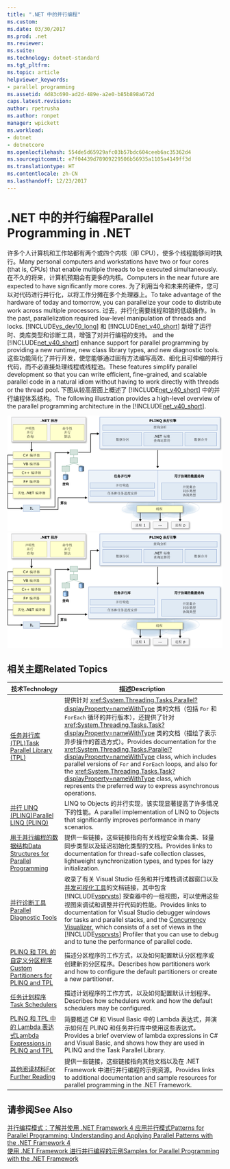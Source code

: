 ```yaml
---
title: ".NET 中的并行编程"
ms.custom: 
ms.date: 03/30/2017
ms.prod: .net
ms.reviewer: 
ms.suite: 
ms.technology: dotnet-standard
ms.tgt_pltfrm: 
ms.topic: article
helpviewer_keywords:
- parallel programming
ms.assetid: 4d83c690-ad2d-489e-a2e0-b85b898a672d
caps.latest.revision: 
author: rpetrusha
ms.author: ronpet
manager: wpickett
ms.workload:
- dotnet
- dotnetcore
ms.openlocfilehash: 554de5d65929afc03b57bdc604ceeb6ac35362d4
ms.sourcegitcommit: e7f04439d78909229506b56935a1105a4149ff3d
ms.translationtype: HT
ms.contentlocale: zh-CN
ms.lasthandoff: 12/23/2017
---
```

# <a name="parallel-programming-in-net"></a><span data-ttu-id="bea19-102">.NET 中的并行编程</span><span class="sxs-lookup"><span data-stu-id="bea19-102">Parallel Programming in .NET</span></span>
<span data-ttu-id="bea19-103">许多个人计算机和工作站都有两个或四个内核（即 CPU），使多个线程能够同时执行。</span><span class="sxs-lookup"><span data-stu-id="bea19-103">Many personal computers and workstations have two or four cores (that is, CPUs) that enable multiple threads to be executed simultaneously.</span></span> <span data-ttu-id="bea19-104">在不久的将来，计算机预期会有更多的内核。</span><span class="sxs-lookup"><span data-stu-id="bea19-104">Computers in the near future are expected to have significantly more cores.</span></span> <span data-ttu-id="bea19-105">为了利用当今和未来的硬件，您可以对代码进行并行化，以将工作分摊在多个处理器上。</span><span class="sxs-lookup"><span data-stu-id="bea19-105">To take advantage of the hardware of today and tomorrow, you can parallelize your code to distribute work across multiple processors.</span></span> <span data-ttu-id="bea19-106">过去，并行化需要线程和锁的低级操作。</span><span class="sxs-lookup"><span data-stu-id="bea19-106">In the past, parallelization required low-level manipulation of threads and locks.</span></span> [!INCLUDE[vs_dev10_long](../../../includes/vs-dev10-long-md.md)]<span data-ttu-id="bea19-107"> 和 [!INCLUDE[net_v40_short](../../../includes/net-v40-short-md.md)] 新增了运行时、类库类型和诊断工具，增强了对并行编程的支持。</span><span class="sxs-lookup"><span data-stu-id="bea19-107"> and the [!INCLUDE[net_v40_short](../../../includes/net-v40-short-md.md)] enhance support for parallel programming by providing a new runtime, new class library types, and new diagnostic tools.</span></span> <span data-ttu-id="bea19-108">这些功能简化了并行开发，使您能够通过固有方法编写高效、细化且可伸缩的并行代码，而不必直接处理线程或线程池。</span><span class="sxs-lookup"><span data-stu-id="bea19-108">These features simplify parallel development so that you can write efficient, fine-grained, and scalable parallel code in a natural idiom without having to work directly with threads or the thread pool.</span></span> <span data-ttu-id="bea19-109">下图从较高层面上概述了 [!INCLUDE[net_v40_short](../../../includes/net-v40-short-md.md)] 中的并行编程体系结构。</span><span class="sxs-lookup"><span data-stu-id="bea19-109">The following illustration provides a high-level overview of the parallel programming architecture in the [!INCLUDE[net_v40_short](../../../includes/net-v40-short-md.md)].</span></span>  
  
 <span data-ttu-id="bea19-110">![.NET 并行编程体系结构](../../../docs/standard/parallel-programming/media/tpl-architecture.png "TPL_Architecture")</span><span class="sxs-lookup"><span data-stu-id="bea19-110">![.NET Parallel Programming Architecture](../../../docs/standard/parallel-programming/media/tpl-architecture.png "TPL_Architecture")</span></span>  
  
## <a name="related-topics"></a><span data-ttu-id="bea19-111">相关主题</span><span class="sxs-lookup"><span data-stu-id="bea19-111">Related Topics</span></span>  
  
|<span data-ttu-id="bea19-112">技术</span><span class="sxs-lookup"><span data-stu-id="bea19-112">Technology</span></span>|<span data-ttu-id="bea19-113">描述</span><span class="sxs-lookup"><span data-stu-id="bea19-113">Description</span></span>|  
|----------------|-----------------|  
|[<span data-ttu-id="bea19-114">任务并行库 (TPL)</span><span class="sxs-lookup"><span data-stu-id="bea19-114">Task Parallel Library (TPL)</span></span>](../../../docs/standard/parallel-programming/task-parallel-library-tpl.md)|<span data-ttu-id="bea19-115">提供针对 <xref:System.Threading.Tasks.Parallel?displayProperty=nameWithType> 类的文档（包括 `For` 和 `ForEach` 循环的并行版本），还提供了针对 <xref:System.Threading.Tasks.Task?displayProperty=nameWithType> 类的文档（描绘了表示异步操作的首选方式）。</span><span class="sxs-lookup"><span data-stu-id="bea19-115">Provides documentation for the <xref:System.Threading.Tasks.Parallel?displayProperty=nameWithType> class, which includes parallel versions of `For` and `ForEach` loops, and also for the <xref:System.Threading.Tasks.Task?displayProperty=nameWithType> class, which represents the preferred way to express asynchronous operations.</span></span>|  
|[<span data-ttu-id="bea19-116">并行 LINQ (PLINQ)</span><span class="sxs-lookup"><span data-stu-id="bea19-116">Parallel LINQ (PLINQ)</span></span>](../../../docs/standard/parallel-programming/parallel-linq-plinq.md)|<span data-ttu-id="bea19-117">LINQ to Objects 的并行实现，该实现显著提高了许多情况下的性能。</span><span class="sxs-lookup"><span data-stu-id="bea19-117">A parallel implementation of LINQ to Objects that significantly improves performance in many scenarios.</span></span>|  
|[<span data-ttu-id="bea19-118">用于并行编程的数据结构</span><span class="sxs-lookup"><span data-stu-id="bea19-118">Data Structures for Parallel Programming</span></span>](../../../docs/standard/parallel-programming/data-structures-for-parallel-programming.md)|<span data-ttu-id="bea19-119">提供一些链接，这些链接指向有关线程安全集合类、轻量同步类型以及延迟初始化类型的文档。</span><span class="sxs-lookup"><span data-stu-id="bea19-119">Provides links to documentation for thread-safe collection classes, lightweight synchronization types, and types for lazy initialization.</span></span>|  
|[<span data-ttu-id="bea19-120">并行诊断工具</span><span class="sxs-lookup"><span data-stu-id="bea19-120">Parallel Diagnostic Tools</span></span>](../../../docs/standard/parallel-programming/parallel-diagnostic-tools.md)|<span data-ttu-id="bea19-121">收录了有关 Visual Studio 任务和并行堆栈调试器窗口以及[并发可视化工具](/visualstudio/profiling/concurrency-visualizer)的文档链接，其中包含 [!INCLUDE[vsprvsts](../../../includes/vsprvsts-md.md)] 探查器中的一组视图，可以使用这些视图来调试和调整并行代码的性能。</span><span class="sxs-lookup"><span data-stu-id="bea19-121">Provides links to documentation for Visual Studio debugger windows for tasks and parallel stacks, and the [Concurrency Visualizer](/visualstudio/profiling/concurrency-visualizer), which consists of a set of views in the [!INCLUDE[vsprvsts](../../../includes/vsprvsts-md.md)] Profiler that you can use to debug and to tune the performance of parallel code.</span></span>|  
|[<span data-ttu-id="bea19-122">PLINQ 和 TPL 的自定义分区程序</span><span class="sxs-lookup"><span data-stu-id="bea19-122">Custom Partitioners for PLINQ and TPL</span></span>](../../../docs/standard/parallel-programming/custom-partitioners-for-plinq-and-tpl.md)|<span data-ttu-id="bea19-123">描述分区程序的工作方式，以及如何配置默认分区程序或创建新的分区程序。</span><span class="sxs-lookup"><span data-stu-id="bea19-123">Describes how partitioners work and how to configure the default partitioners or create a new partitioner.</span></span>|  
|[<span data-ttu-id="bea19-124">任务计划程序</span><span class="sxs-lookup"><span data-stu-id="bea19-124">Task Schedulers</span></span>](http://msdn.microsoft.com/library/638f8ea5-21db-47a2-a934-86e1e961bf65)|<span data-ttu-id="bea19-125">描述计划程序的工作方式，以及如何配置默认计划程序。</span><span class="sxs-lookup"><span data-stu-id="bea19-125">Describes how schedulers work and how the default schedulers may be configured.</span></span>|  
|[<span data-ttu-id="bea19-126">PLINQ 和 TPL 中的 Lambda 表达式</span><span class="sxs-lookup"><span data-stu-id="bea19-126">Lambda Expressions in PLINQ and TPL</span></span>](../../../docs/standard/parallel-programming/lambda-expressions-in-plinq-and-tpl.md)|<span data-ttu-id="bea19-127">简要概述 C# 和 Visual Basic 中的 Lambda 表达式，并演示如何在 PLINQ 和任务并行库中使用这些表达式。</span><span class="sxs-lookup"><span data-stu-id="bea19-127">Provides a brief overview of lambda expressions in C# and Visual Basic, and shows how they are used in PLINQ and the Task Parallel Library.</span></span>|  
|[<span data-ttu-id="bea19-128">其他阅读材料</span><span class="sxs-lookup"><span data-stu-id="bea19-128">For Further Reading</span></span>](../../../docs/standard/parallel-programming/for-further-reading-parallel-programming.md)|<span data-ttu-id="bea19-129">提供一些链接，这些链接指向其他文档以及在 .NET Framework 中进行并行编程的示例资源。</span><span class="sxs-lookup"><span data-stu-id="bea19-129">Provides links to additional documentation and sample resources for parallel programming in the .NET Framework.</span></span>|  
  
## <a name="see-also"></a><span data-ttu-id="bea19-130">请参阅</span><span class="sxs-lookup"><span data-stu-id="bea19-130">See Also</span></span>  
 [<span data-ttu-id="bea19-131">并行编程模式：了解并使用 .NET Framework 4 应用并行模式</span><span class="sxs-lookup"><span data-stu-id="bea19-131">Patterns for Parallel Programming: Understanding and Applying Parallel Patterns with the .NET Framework 4</span></span>](http://go.microsoft.com/fwlink/?LinkID=185142)  
 [<span data-ttu-id="bea19-132">使用 .NET Framework 进行并行编程的示例</span><span class="sxs-lookup"><span data-stu-id="bea19-132">Samples for Parallel Programming with the .NET Framework</span></span>](http://code.msdn.microsoft.com/Samples-for-Parallel-b4b76364)

